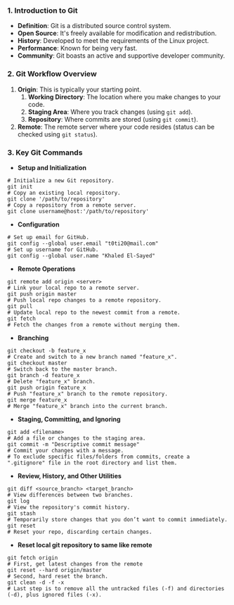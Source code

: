 ### **1. Introduction to Git**
- **Definition**: Git is a distributed source control system.
- **Open Source**: It's freely available for modification and redistribution.
- **History**: Developed to meet the requirements of the Linux project.
- **Performance**: Known for being very fast.
- **Community**: Git boasts an active and supportive developer community.

### **2. Git Workflow Overview**
1. **Origin**: This is typically your starting point.
	1. **Working Directory**: The location where you make changes to your code.
	2. **Staging Area**: Where you track changes (using `git add`).
	3. **Repository**: Where commits are stored (using `git commit`).
2. **Remote**: The remote server where your code resides (status can be checked using `git status`).

### **3. Key Git Commands**

- **Setup and Initialization**
``` SHELL
# Initialize a new Git repository.
git init   
# Copy an existing local repository.
git clone '/path/to/repository'   
# Copy a repository from a remote server.
git clone username@host:'/path/to/repository'   
```  

- **Configuration**
``` SHELL
# Set up email for GitHub.
git config --global user.email "t0ti20@mail.com" 
# Set up username for GitHub.
git config --global user.name "Khaled El-Sayed"   
```  

- **Remote Operations**
``` SHELL
git remote add origin <server>   
# Link your local repo to a remote server.
git push origin master   
# Push local repo changes to a remote repository.
git pull   
# Update local repo to the newest commit from a remote.
git fetch  
# Fetch the changes from a remote without merging them.
```    
- **Branching**
```SHELL
git checkout -b feature_x   
# Create and switch to a new branch named "feature_x".
git checkout master   
# Switch back to the master branch.
git branch -d feature_x   
# Delete "feature_x" branch.
git push origin feature_x   
# Push "feature_x" branch to the remote repository.
git merge feature_x   
# Merge "feature_x" branch into the current branch.
```

- **Staging, Committing, and Ignoring**
```SHELL
git add <filename>   
# Add a file or changes to the staging area.
git commit -m "Descriptive commit message"   
# Commit your changes with a message.
# To exclude specific files/folders from commits, create a ".gitignore" file in the root directory and list them.
```

- **Review, History, and Other Utilities**
```SHELL
git diff <source_branch> <target_branch>   
# View differences between two branches.
git log   
# View the repository's commit history.
git stash   
# Temporarily store changes that you don’t want to commit immediately.
git reset   
# Reset your repo, discarding certain changes.
```

- **Reset local git repository to same like remote**
```SHELL
git fetch origin
# First, get latest changes from the remote
git reset --hard origin/master
# Second, hard reset the branch.
git clean -d -f -x 
# Last step is to remove all the untracked files (-f) and directories (-d), plus ignored files (-x).
